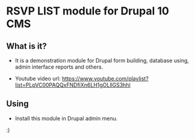 # RSVP LIST module for Drupal 10 CMS



## What is it?

 - It is a demonstration module for Drupal form building, database using, admin interface reports and others.

 - Youtube video url: https://www.youtube.com/playlist?list=PLpVC00PAQQxFNDfiXn6LH1gOLllGS3hhl



## Using

 - Install this module in Drupal admin menu.




:)

